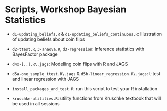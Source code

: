 # Scripts, Workshop Bayesian Statistics

* `d1-updating_beliefs.R` & `d1-updating_beliefs_continuous.R`: Illustration of updating beliefs about coin flips
* `d2-ttest.R`, `3-anaova.R`, `d3-regression`: Inference statistics with BayesFactor package
* `d4x-[..].R\.jags`: Modelling coin flips with R and JAGS
* `d5a-one_sample_ttest.R\.jags` & `d5b-linear_regression.R\.jags`: t-test and linear regression with JAGS

* `install_packages_and_test.R`: run this script to test your R installation
* `kruschke-utilities.R`: utility functions from Kruschke textbook that will be used in all sessions

